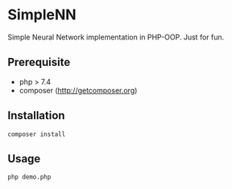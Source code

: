 # SimpleNN

Simple Neural Network implementation in PHP-OOP.
Just for fun.

## Prerequisite
* php > 7.4
* composer (http://getcomposer.org)

## Installation

```shell
composer install
```

## Usage

``` shell
php demo.php
```

